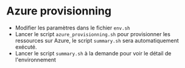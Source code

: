 # Azure provisionning

- Modifier les paramètres dans le fichier `env.sh`
- Lancer le script `azure_provisionning.sh` pour provisionner les ressources sur Azure, le script `summary.sh` sera automatiquement exécuté.
- Lancer le script `summary.sh` à la demande pour voir le détail de l'environnement

